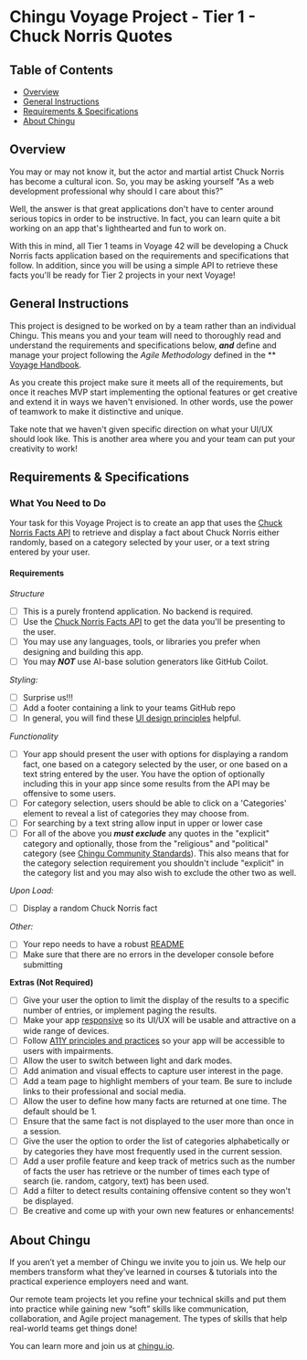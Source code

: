 # Chingu Voyage Project - Tier 1 - Chuck Norris Quotes

## Table of Contents

* [Overview](#overview)
* [General Instructions](#general-instructions)
* [Requirements & Specifications](#requirements-specifications)
* [About Chingu](#about-chingu)

## Overview

You may or may not know it, but the actor and martial artist Chuck Norris has
become a cultural icon. So, you may be asking yourself "As a web development
professional why should I care about this?"

Well, the answer is that great applications don't have to center around serious
topics in order to be instructive. In fact, you can learn quite a bit working on
an app that's lighthearted and fun to work on.

With this in mind, all Tier 1 teams in Voyage 42 will be developing a Chuck
Norris facts application based on the requirements and specifications that
follow. In addition, since you will be using a simple API to retrieve these 
facts you'll be ready for Tier 2 projects in your next Voyage!


## General Instructions

This project is designed to be worked on by a team rather than an individual
Chingu. This means you and your team will need to thoroughly read and
understand the requirements and specifications below, **_and_** define and
manage your project following the _Agile Methodology_ defined in the **
[Voyage Handbook](https://www.notion.so/Voyages-8d8e16a5f86e42a88d9ace16bc555f18#c6450284edde462f8b97580b002c836e).

As you create this project make sure it meets all of the requirements, but once
it reaches MVP start implementing the optional features or get creative and
extend it in ways we haven't envisioned. In other words, use the power of
teamwork to make it distinctive and unique.

Take note that we haven't given specific direction on what your UI/UX should
look like. This is another area where you and your team can put your creativity 
to work! 

## Requirements & Specifications
### What You Need to Do

Your task for this Voyage Project is to create an app that uses the 
[Chuck Norris Facts API](https://api.chucknorris.io/) to retrieve and display 
a fact about Chuck Norris either randomly, based on a category selected by your 
user, or a text string entered by your user.

#### Requirements

*Structure*

- [ ] This is a purely frontend application. No backend is required.
- [ ] Use the [Chuck Norris Facts API](https://api.chucknorris.io/) to get the data you'll be presenting to the user. 
- [ ] You may use any languages, tools, or libraries you prefer when designing and building this app. 
- [ ] You may **_NOT_** use AI-base solution generators like GitHub Coilot. 

*Styling:*

- [ ] Surprise us!!!
- [ ] Add a footer containing a link to your teams GitHub repo
- [ ] In general, you will find these [UI design principles](https://www.justinmind.com/ui-design/principles) helpful.

*Functionality*

- [ ] Your app should present the user with options for displaying a random fact, one based on a category selected by the user, or one based on a text string entered by the user. You have the option of optionally including this in your app since some results from the API may be offensive to some users.
- [ ] For category selection, users should be able to click on a 'Categories' element to reveal a list of categories they may choose from.
- [ ] For searching by a text string allow input in upper or lower case
- [ ] For all of the above you **_must exclude_** any quotes in the "explicit" category and optionally, those from the "religious" and "political" category (see [Chingu Community Standards](https://discord.com/channels/330284646283608064/914163956405395476/914165230119034900)). This also means that for the category selection requirement you shouldn't include "explicit" in the category list and you may also wish to exclude the other two as well.

*Upon Load:*

- [ ] Display a random Chuck Norris fact

*Other:*

- [ ] Your repo needs to have a robust [README](https://medium.com/chingu/keys-to-a-well-written-readme-55c53d34fe6d)
- [ ] Make sure that there are no errors in the developer console before submitting

**Extras (Not Required)**

- [ ] Give your user the option to limit the display of the results to a specific number of entries, or implement paging the results.
- [ ] Make your app [responsive](https://developers.google.com/web/fundamentals/design-and-ux/responsive/) so its UI/UX will be usable and attractive on a wide range of devices.
- [ ] Follow [A11Y principles and practices](https://www.a11yproject.com/) so your app will be accessible to users with impairments.
- [ ] Allow the user to switch between light and dark modes.
- [ ] Add animation and visual effects to capture user interest in the page.
- [ ] Add a team page to highlight members of your team. Be sure to include links to their professional and social media.
- [ ] Allow the user to define how many facts are returned at one time. The default should be 1.
- [ ] Ensure that the same fact is not displayed to the user more than once in a session.
- [ ] Give the user the option to order the list of categories alphabetically or by categories they have most frequently used in the current session.
- [ ] Add a user profile feature and keep track of metrics such as the number of facts the user has retrieve or the number of times each type of search (ie. random, catgory, text) has been used.
- [ ] Add a filter to detect results containing offensive content so they won't be displayed.
- [ ] Be creative and come up with your own new features or enhancements! 

## About Chingu

If you aren’t yet a member of Chingu we invite you to join us. We help our 
members transform what they’ve learned in courses & tutorials into the 
practical experience employers need and want.

Our remote team projects let you refine your technical skills and put them 
into practice while gaining new “soft” skills like communication, 
collaboration, and Agile project management. The types of skills that 
help real-world teams get things done!

You can learn more and join us at [chingu.io](https://chingu.io).